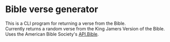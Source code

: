 # Bible verse generator

This is a CLI program for returning a verse from the Bible.   
Currently returns a random verse from the King Jamers Version of the Bible.   
Uses the American Bible Society's [API.Bible](https://scripture.api.bible/).